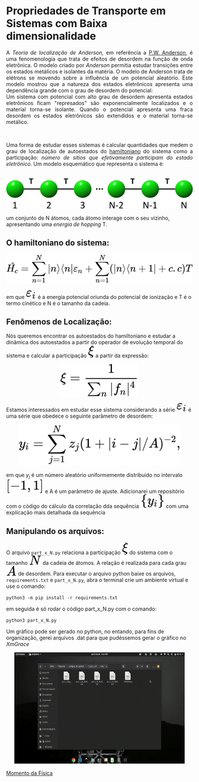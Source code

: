 # Propriedades de Transporte em Sistemas com Baixa dimensionalidade

<div style="text-align: justify">

<p>
A <em>Teoria de localização de Anderson,</em> em referência a <a class="gat" href="https://pt.wikipedia.org/wiki/Philip_Warren_Anderson" title="P.W. Anderson" data-cat="related-question">P.W. Anderson</a>, é uma fenomenologia que trata de efeitos de desordem na função de onda eletrônica. O modelo criado por <em> Anderson</em> permitia estudar transições entre os estados metálicos e isolantes da matéria. O modelo de Anderson trata de elétrons se movendo sobre a influência de um potencial aleatório. Este modelo mostrou que a natureza dos estados eletrônicos apresenta uma dependência grande com o grau de desordem do potencial: <br>
Um sistema com potencial com alto grau de desordem apresenta estados eletrônicos ficam "represados" são exponencialmente localizados e o material torna-se isolante. Quando o potencial apresenta uma fraca desordem os estados eletrônicos são extendidos e o material torna-se metálico. 
</p><br>
<p>
Uma forma de estudar esses sistemas é calcular quantidades que medem o grau de localização de autoestados do <a class="gat" href="https://pt.wikipedia.org/wiki/Sistema_hamiltoniano" title="sistema hamiltoniano" data-cat="related-question">hamiltoniano</a> do sistema como a participação: <em>número de sítios que efetivamente participam do estado eletrônico.</em> Um modelo esquemático que representa o sistema é:
</p>
</div>

<p align="center">
<br>
<img src="img/canalSimples.png"/>
<br>
</p>

um conjunto de N átomos, cada átomo interage com o seu vizinho, apresentando uma *energia de hopping* T.

## O hamiltoniano do sistema:

<div align='center'>
<img src="img/hamiltonian.svg">
</div>

em que  <img src="img/e_i.svg"> é a energia potencial oriunda do potencial de ionização e 
T é o termo cinético e N é o tamanho da cadeia.

## Fenômenos de Localização:

Nós queremos encontrar os autoestados do hamiltoniano e estudar a dinâmica dos autoestados a partir do operador de evolução temporal do sistema e calcular a participação <img src="img/x_i.svg"> a partir da expressão:

<div align='center'>
<img src="img/part.svg">
</div>


Estamos interessados em estudar esse sistema considerando a série 
<img src="img/e_i.svg"> é uma série que obedece o seguinte parâmetro de desordem:

<div align='center'>
<img src="img/autocorr.svg">
</div>

em que $y_j$ é um número aleatório uniformemente distribuido no intervalo 
<img src="img/intervalo.svg"> e A é um parâmetro de ajuste. Adicionarei um repositório com o código do cálculo da correlação dda sequência <img src="img/y_i.svg"> com uma explicação mais detalhada da sequência

## Manipulando os arquivos:

O arquivo ```part_x_N.py``` relaciona a participação <img src="img/x_i.svg"> do sistema com o tamanho <img src="img/N.svg"> da cadeia de átomos. A relação é realizada para cada grau <img src="img/A.svg"> de desordem.
Para executar o arquivo python baixe os arquivos, ```requirements.txt``` e ```part_x_N.py```, abra o terminal crie um ambiente virtual e use o comando:

```
python3 -m pip install -r requirements.txt
```

em seguida é só rodar o código part_x_N.py com o comando:

```
python3 part_x_N.py
```
Um gráfico pode ser gerado no python, no entando, para fins de organização, gerei arquivos .dat para que pudéssemos gerar o gráfico no *XmGrace*

<p align="center">
<img width="460" height="300" src="img/xmgrace.gif">
</p>

[Momento da Física](https://www.instagram.com/momentodafisica/)